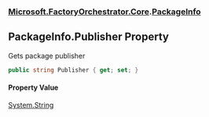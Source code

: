 ### [Microsoft.FactoryOrchestrator.Core](Microsoft_FactoryOrchestrator_Core.md 'Microsoft.FactoryOrchestrator.Core').[PackageInfo](Microsoft_FactoryOrchestrator_Core_PackageInfo.md 'Microsoft.FactoryOrchestrator.Core.PackageInfo')
## PackageInfo.Publisher Property
Gets package publisher  
```csharp
public string Publisher { get; set; }
```
#### Property Value
[System.String](https://docs.microsoft.com/en-us/dotnet/api/System.String 'System.String')
